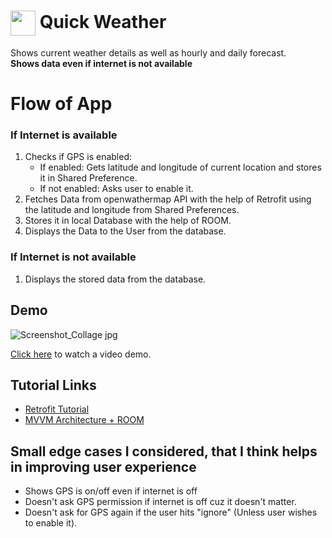 
# <img src="https://user-images.githubusercontent.com/86946600/159285413-407a7cb4-8e9c-4359-b76c-9cef6b46487d.png" align="center" width="40" height="40"> Quick Weather

Shows current weather details as well as hourly and daily forecast. <br/>
**__Shows data even if internet is not available__**


# Flow of App

### If Internet is available
1. Checks if GPS is enabled:
    - If enabled: Gets latitude and longitude of current location and stores it in Shared Preference.
    - If not enabled: Asks user to enable it.
1. Fetches Data from openwathermap API with the help of Retrofit using the latitude and longitude from Shared Preferences.
2. Stores it in local Database with the help of ROOM.
3. Displays the Data to the User from the database.

### If Internet is not available
1. Displays the stored data from the database.
## Demo
![Screenshot_Collage jpg](https://user-images.githubusercontent.com/86946600/159305554-b4b693d5-bc39-4d8a-affe-10ed4336465b.png)

[Click here](https://drive.google.com/file/d/1tyax458TjD_Au6etMGLA_AjAHVCNArrR/view?usp=sharing) to watch a video demo.
## Tutorial Links

 - [Retrofit Tutorial](https://www.youtube.com/playlist?list=PLrnPJCHvNZuCbuD3xpfKzQWOj3AXybSaM)
 - [MVVM Architecture + ROOM](https://www.youtube.com/playlist?list=PLrnPJCHvNZuDihTpkRs6SpZhqgBqPU118)


## Small edge cases I considered, that I think helps in improving user experience

- Shows GPS is on/off even if internet is off
- Doesn't ask GPS permission if internet is off 
   cuz it doesn't matter.
- Doesn't ask for GPS again if the user hits "ignore" 
   (Unless user wishes to enable it).


